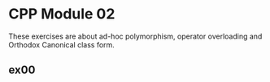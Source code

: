 # CPP Module 02

These exercises are about ad-hoc polymorphism, operator overloading and Orthodox Canonical class form.
## ex00
